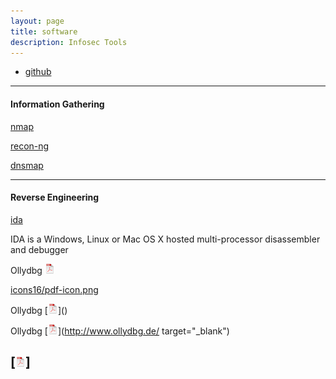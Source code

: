 ```yaml
---
layout: page
title: software
description: Infosec Tools
---
```


<div class="navbar">
    <div class="navbar-inner">
        <ul class="nav">
            <li><a href="https://github.com/dynamicparallax?tab=repositories">github</a></li>
        </ul>
    </div>
</div>

---

#### Information Gathering

<a name="qtl"></a>[nmap](http://rqtl.org)

<a name="qtl"></a>[recon-ng](http://rqtl.org)

<a name="qtl"></a>[dnsmap](http://rqtl.org)

---

#### Reverse Engineering

<a name="qtl2"></a>[ida](https://www.hex-rays.com/products/ida/)

IDA is a Windows, Linux or Mac OS X hosted multi-processor disassembler and debugger

Ollydbg
[![pdf](icons16/pdf-icon.png)](http://www.ollydbg.de/)

<a href="http://www.ollydbg.de/" target="_blank">icons16/pdf-icon.png</a>

Ollydbg
[![pdf](icons16/pdf-icon.png)](<a href=http://www.ollydbg.de/ target="_blank"></a>)

Ollydbg
[![pdf](icons16/pdf-icon.png)](http://www.ollydbg.de/ target="_blank")

<a href="http://www.ollydbg.de/" target="_blank">[![pdf](icons16/pdf-icon.png)]</a>
---
